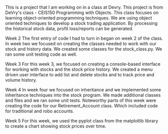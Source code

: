 This is a project that I am working on in a class at Devry. This project is from DeVry's class - CEIS150 Programming with Objects. This class focuses on learning object-oriented programming techniques. We are using object oriented techniques to develop a stock trading application. By processing the historical stock data, profit loss/reports can be generated.

Week 2
The first entry of code I had to turn in began on week 2 of the class. In week two we focused on creating the classes needed to work with our stock and history data. We created some classes for the stock_class.py. We ran some unit testing code as well.

Week 3
For this week 3, we focused on creating a console-based interface for working with stocks and the stock price history. We created a menu driven user interface to add list and delete stocks and to track price and volume history.

Week 4
In week four we focused on inheritance and we implemented some inheritance techniques into the stock program. We made additional classes and files and we ran some unit tests. Noteworthy parts of this week were creating the code for our Retirement_Account class. Which included code for traditional and robo accounts.

Week 5
For this week, we used the pyplot class from the matplotlib library to create a chart showing stock prices over time.
